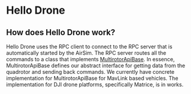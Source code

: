 # Hello Drone

## How does Hello Drone work?

Hello Drone uses the RPC client to connect to the RPC server that is automatically started by the AirSim. 
The RPC server routes all the commands to a class that implements [MultirotorApiBase](https://github.com/Microsoft/AirSim/tree/main/AirLib//include/vehicles/multirotor/api/MultirotorApiBase.hpp). In essence, MultirotorApiBase defines our abstract interface for getting data from the quadrotor and sending back commands. We currently have concrete implementation for MultirotorApiBase for MavLink based vehicles. The implementation for DJI drone platforms, specifically Matrice, is in works.
